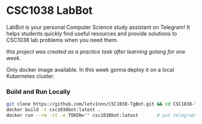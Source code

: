# CSC1038 LabBot

LabBot is your personal Computer Science study assistant on Telegram! It helps students quickly find useful resources and provide solutions to CSC1038 lab problems when you need them.

*this project was created as a practice task after learning golang for one week.*

Only docker image available. In this week gonna deploy it on a local Kubernetes cluster.


### Build and Run Locally
```sh
git clone https://github.com/letv1nnn/CSC1038-TgBot.git && cd CSC1038-TgBot
docker build -t csc1038bot:latest .
docker run --rm -it -e TOKEN="" csc1038bot:latest       # put telegram token in the placeholder
```